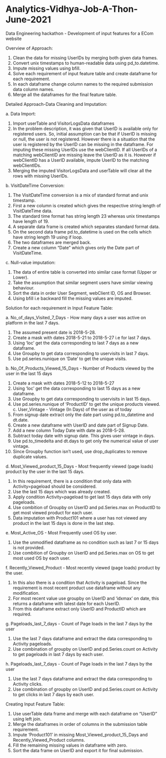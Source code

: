 # Analytics-Vidhya-Job-A-Thon-June-2021
Data Engineering hackathon - Development of input features for a ECom website

Overview of Approach: 
1. Clean the data for missing UserIDs by merging both given data frames. 
2. Convert unix timestamps to human-readable data using pd_to.datetime. 
3. Impute missing values using bfill. 
4. Solve each requirement of input feature table and create dataframe for each 
requirement. 
5. In each dataframe change column names to the required submission data column names. 
6. Merge all the dataframes for the final feature table. 

Detailed Approach-Data Cleaning and Imputation: 

a. Data Import: 
1. Import userTable and VisitorLogsData dataframes 
2. In the problem description, it was given that UserID is available only for registered 
users. So, initial assumption can be that if UserID is missing or null, the user is not 
registered. However there is a situation that the user is registered by the UserID can 
be missing in the dataframe. For imputing these missing UserIDs use the 
webClientID. If all UserIDs of a matching webClientID are missing leave the 
UserID as it is. However if webClientID has a UserID available, impute UserID to 
the matching webClientIDs. 
3. Merging the imputed VisitorLogsData and userTable will clear all the rows with 
missing UserIDs. 

b. VisitDateTime Conversion: 
1. The VisitDateTime conversion is a mix of standard format and unix timestamp. 
2. First a new column is created which gives the respective string length of 
VisitDateTime data. 
3. The standard time format has string length 23 whereas unix timestamps have length 
of 19. 
4. A separate data frame is created which separates standard format data. 
5. On the second data frame pd.to_datetime is used on the cells which have string 
length 19 using if loop. 
6. The two dataframes are merged back. 
7. Create a new column “Date” which gives only the Date part of VisitDateTime. 

c. Null-value imputation: 
1. The data of entire table is converted into similar case format (Upper or Lower). 
2. Take the assumption that similar segment users have similar viewing behaviour. 
3. Sort the data in order User Segment, webClient ID, OS and Browser. 
4. Using bfill i.e backward fill the missing values are imputed. 

Solution for each requirement in Input Feature Table: 

a. No_of_days_Visited_7_Days - How many days a user was active on platform in the 
last 7 days. 
1. The assumed present date is 2018-5-28. 
2. Create a mask with dates 2018-5-21 to 2018-5-27 i.e for last 7 days. 
3. Using ‘loc’ get the data corresponding to last 7 days as a new dataframe. 
4. Use Groupby to get data corresponding to uservisits in last 7 days. 
5. Use pd.series.nunique on ‘Date’ to get the unique visits. 

b. No_Of_Products_Viewed_15_Days - Number of Products viewed by the user in the 
last 15 days 
1. Create a mask with dates 2018-5-12 to 2018-5-27 
2. Using ‘loc’ get the data corresponding to last 15 days as a new dataframe. 
3. Use Groupby to get data corresponding to uservisits in last 15 days. 
4. Use pd.series.nunique of ‘ProductID’ to get the unique products viewed. 
c. User_Vintage - Vintage (In Days) of the user as of today 
1. From signup date extract only the date part using pd.to_datetime and dt.date. 
2. Create a new dataframe with UserID and date part of Signup Date. 
3. Add a new column Today Date with date as 2018-5-28. 
4. Subtract today date with signup date. This gives user vintage in days. 
5. Use pd.to_timedelta and dt.days to get only the numerical value of user vintage. 
6. Since Groupby function isn’t used, use drop_duplicates to remove duplicate values. 

d. Most_Viewed_product_15_Days - Most frequently viewed (page loads) product by the 
user in the last 15 days. 
1. In this requirement, there is a condition that only data with Activity=pageload 
should be considered. 
2. Use the last 15 days which was already created. 
3. Apply condition Activity=pageload to get last 15 days data with only pageloads. 
4. Use combition of Groupby on UserID and pd.Series.max on ProductID to get most 
viewed product for each user. 
5. Data imputation with Product101 where a user has not viewed any product in the 
last 15 days is done in the last step. 

e. Most_Active_OS - Most Frequently used OS by user. 
1. Use the unmodified dataframe as no condition such as last 7 or 15 days is not 
provided. 
2. Use combition of Groupby on UserID and pd.Series.max on OS to get most used 
OS by each user. 

f. Recently_Viewed_Product - Most recently viewed (page loads) product by the user. 
1. In this also there is a condition that Activity is pageload. Since the requirement is 
most recent product use dataframe without any modification. 
2. For most recent value use groupby on UserID and ‘idxmax’ on date, this returns a 
dataframe with latest date for each UserID. 
3. From this dataframe extract only UserID and ProductID which are required. 

g. Pageloads_last_7_days - Count of Page loads in the last 7 days by the user 
1. Use the last 7 days dataframe and extract the data corresponding to Activity 
pageloads. 
2. Use combination of groupby on UserID and pd.Series.count on Activity to get 
pageloads in last 7 days by each user. 

h. Pageloads_last_7_days - Count of Page loads in the last 7 days by the user 
1. Use the last 7 days dataframe and extract the data corresponding to Activity clicks. 
2. Use combination of groupby on UserID and pd.Series.count on Activity to get 
clicks in last 7 days by each user. 

Creating Input Feature Table: 
1. Use userTable data frame and merge with each dataframe on “UserID” using left join. 
2. Merge the dataframes in order of columns in the submission table requirement. 
3. Impute ‘Product101’ in missing Most_Viewed_product_15_Days and Recently_Viewed_Product columns. 
4. Fill the remaining missing values in dataframe with zero. 
5. Sort the data frame on UserID and export it for final submission.
